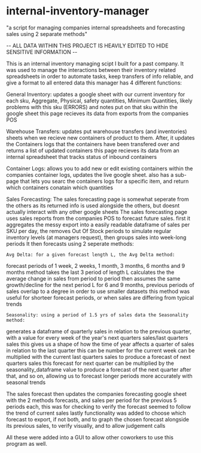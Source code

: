 # internal-inventory-manager
"a script for managing companies internal spreadsheets and forecasting sales using 2 separate methods"

-- ALL DATA WITHIN THIS PROJECT IS HEAVILY EDITED TO HIDE SENSITIVE INFORMATION --

  This is an internal inventory managing scipt I built for a past company. It was used to manage the interactions between their inventory related spreadsheets in order to automate tasks, keep transfers of info reliable, and give a format to all entered data
this manager has 4 different functions:

  General Inventory: 
updates a google sheet with our current inventory for each sku, Aggregate, Physical, safety quantities, Minimum Quantities, likely problems with this sku (ERRORS) and notes put on that sku within the google sheet
this page recieves its data from exports from the companies POS
                   
                   
                   
  Warehouse Transfers: 
updates put warehouse transfers (and inventories) sheets when we recieve new containers of product to them. After, it updates the Containers logs that the containers have been transfered over and returns a list of updated containers
this page recieves its data from an internal spreadsheet that tracks status of inbound containers



  Container Logs: 
allows you to add new or edit existing containers within the companies container logs, updates the live google sheet. 
also has a sub-page that lets you searc the containers logs for a specific item, and return which containers conatain which quantities
                
                
                
  Sales Forecasting: The sales forecasting page is somewhat seperate from the others as its returned info is used alongside the others, but doesnt actually interact with any other google sheets
The sales forecasting page uses sales reports from the companies POS to forecast future sales. first it aggregates the messy export into a easily readable dataframe of sales per SKU per day, the removes Out Of Stock periods to simulate regular inventory levels (at managers request), then groups sales into week-long periods 
It then forecasts using 2 seperate methods:

    Avg Delta: for a given forecast length L, the Avg Delta method:
forecast periods of 1 week, 2 weeks, 1 month, 3 months, 6 months and 9 months
method takes the last 3 period of length L
calculates the the average change in sales from period to period
then assumes the same growth/decline for the next period L
for 6 and 9 months, previous periods of sales overlap to a degree in order to use smaller datasets
this method was useful for shorteer forecast periods, or when sales are differing from typical trends

    Seasonality: using a period of 1.5 yrs of sales data the Seasonality method:
generates a dataframe of quarterly sales in relation to the previous quarter, with a value for every week of the year's next quarters sales/last quarters sales
this gives us a shape of how the time of year affects a quarter of sales in relation to the last quarter
this can be number for the current week can be multiplied with the current last quarters sales to produce a forecast of next quarters sales
this forecast for next quarter can be multiplied by the seasonality_dataframe value to produce a forecast of the next quarter after that, and so on, allowing us to forecast longer periods more accurately with seasonal trends
                                                                       
The sales forecast then updates the companies forecasting google sheet with the 2 methods forecasts, and sales per period for the previous 5 periods each, this was for checking to verify the forecast seemed to follow the trend of current sales
                   lastly functionality was added to choose which forecast to export, if not both, and to graph the chosen forecast alongside its previous sales, to verify visually, and to allow judgement calls

All these were added into a GUI to allow other coworkers to use this program as well.
